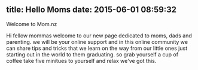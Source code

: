 title: Hello Moms
date: 2015-06-01 08:59:32
---
Welcome to Mom.nz


Hi fellow mommas 
welcome to our new page dedicated to moms, dads and parenting.
we will be your online support and in this online community we can share tips and tricks that
 we learn on the way from our little ones just starting out in the world to them graduating.
so grab yourself a cup of coffee take five minitues to yourself and relax we've got this.



